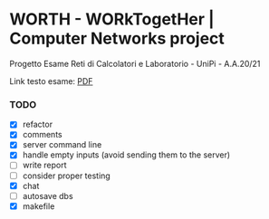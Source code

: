 # WORTH - WORkTogetHer | Computer Networks project

Progetto Esame Reti di Calcolatori e Laboratorio - UniPi - A.A.20/21

Link testo esame: [PDF](https://elearning.di.unipi.it/mod/assign/view.php?id=9760)

### TODO

- [x] refactor
- [x] comments
- [x] server command line
- [x] handle empty inputs (avoid sending them to the server)
- [ ] write report
- [ ] consider proper testing
- [x] chat
- [ ] autosave dbs
- [x] makefile
